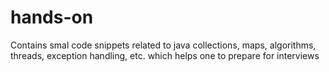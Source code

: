 # hands-on

Contains smal code snippets related to java collections, maps, algorithms, threads, exception handling, etc. which helps one to prepare for interviews 
